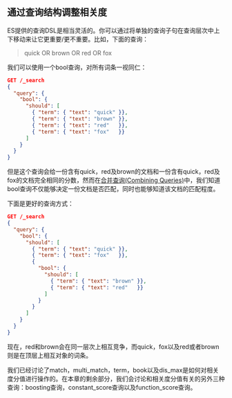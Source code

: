 ## 通过查询结构调整相关度 ##

ES提供的查询DSL是相当灵活的。你可以通过将单独的查询子句在查询层次中上下移动来让它更重要/更不重要。比如，下面的查询：

> quick OR brown OR red OR fox

我们可以使用一个bool查询，对所有词条一视同仁：

```json
GET /_search
{
  "query": {
    "bool": {
      "should": [
        { "term": { "text": "quick" }},
        { "term": { "text": "brown" }},
        { "term": { "text": "red"   }},
        { "term": { "text": "fox"   }}
      ]
    }
  }
}
```

但是这个查询会给一份含有quick，red及brown的文档和一份含有quick，red及fox的文档完全相同的分数，然而在[合并查询(Combining Queries)](http://www.elasticsearch.org/guide/en/elasticsearch/guide/current/bool-query.html)中，我们知道bool查询不仅能够决定一份文档是否匹配，同时也能够知道该文档的匹配程度。

下面是更好的查询方式：

```json
GET /_search
{
  "query": {
    "bool": {
      "should": [
        { "term": { "text": "quick" }},
        { "term": { "text": "fox"   }},
        {
          "bool": {
            "should": [
              { "term": { "text": "brown" }},
              { "term": { "text": "red"   }}
            ]
          }
        }
      ]
    }
  }
}
```

现在，red和brown会在同一层次上相互竞争，而quick，fox以及red或者brown则是在顶层上相互对象的词条。

我们已经讨论了match，multi_match，term，book以及dis_max是如何对相关度分值进行操作的。在本章的剩余部分，我们会讨论和相关度分值有关的另外三种查询：boosting查询，constant_score查询以及function_score查询。


